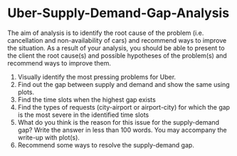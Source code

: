 # Uber-Supply-Demand-Gap-Analysis

The aim of analysis is to identify the root cause of the problem (i.e. cancellation and non-availability of cars) and recommend ways to improve the situation. As a result of your analysis, you should be able to present to the client the root cause(s) and possible hypotheses of the problem(s) and recommend ways to improve them.  

1. Visually identify the most pressing problems for Uber. 
2. Find out the gap between supply and demand and show the same using plots.
3. Find the time slots when the highest gap exists
4. Find the types of requests (city-airport or airport-city) for which the gap is the most severe in the identified time slots
5. What do you think is the reason for this issue for the supply-demand gap? Write the answer in less than 100 words. You may accompany the write-up with plot(s).
6. Recommend some ways to resolve the supply-demand gap.
